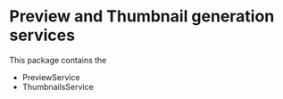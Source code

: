 # Preview and Thumbnail generation services

This package contains the

- PreviewService
- ThumbnailsService

